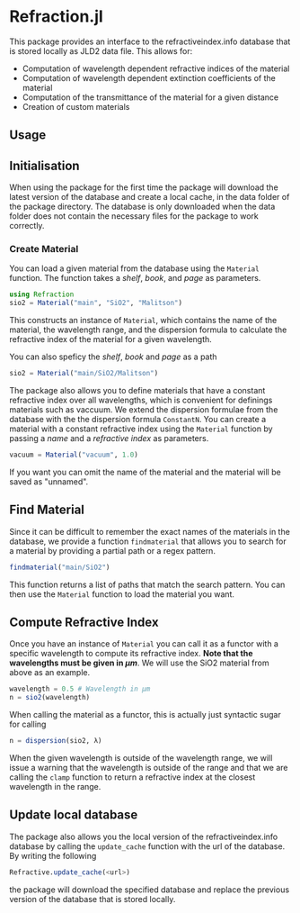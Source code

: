 # Refraction.jl

This package provides an interface to the refractiveindex.info
database that is stored locally as JLD2 data file. This allows for:

- Computation of wavelength dependent refractive indices of the material
- Computation of wavelength dependent extinction coefficients of the material
- Computation of the transmittance of the material for a given distance
- Creation of custom materials

## Usage

## Initialisation

When using the package for the first time the package will download the latest
version of the database and create a local cache, in the data folder of the
package directory. The database is only downloaded when the data folder
does not contain the necessary files for the package to work correctly.

### Create Material

You can load a given material from the database using the `Material` function.
The function takes a *shelf*, *book*, and *page* as parameters.
```julia
using Refraction
sio2 = Material("main", "SiO2", "Malitson")
```
This constructs an instance of `Material`, which contains the name of the
material, the wavelength range, and the dispersion formula to calculate
the refractive index of the material for a given wavelength.

You can also speficy the *shelf*, *book* and *page* as a path
```julia
sio2 = Material("main/SiO2/Malitson")
```
The package also allows you to define materials that have a constant
refractive index over all wavelengths, which is convenient for definings
materials such as vaccuum. We extend the dispersion formulae from the
database with the the dispersion formula `ConstantN`. You can create a
material with a constant refractive index using the `Material` function
by passing a *name* and a *refractive index* as parameters.
```julia
vacuum = Material("vacuum", 1.0)
```
If you want you can omit the name of the material and the material will
be saved as "unnamed".

## Find Material

Since it can be difficult to remember the exact names of the materials in
the database, we provide a function `findmaterial` that allows you to
search for a material by providing a partial path or a regex pattern.
```julia
findmaterial("main/SiO2")
```
This function returns a list of paths that match the search pattern. You can
then use the `Material` function to load the material you want.

## Compute Refractive Index

Once you have an instance of `Material` you can call it as a functor with
a specific wavelength to compute its refractive index. **Note that the
wavelengths must be given in $\mu m$**. We will use the SiO2 material from
above as an example.
```julia
wavelength = 0.5 # Wavelength in μm
n = sio2(wavelength)
```
When calling the material as a functor, this is actually just syntactic
sugar for calling
```julia
n = dispersion(sio2, λ)
```
When the given wavelength is outside of the wavelength range, we will issue
a warning that the wavelength is outside of the range and that we are calling
the `clamp` function to return a refractive index at the closest wavelength in
the range.

## Update local database
The package also allows you the local version of the refractiveindex.info
database by calling the `update_cache` function with the url of the database.
By writing the following
```julia
Refractive.update_cache(<url>)
```
the package will download the specified database and replace the previous
version of the database that is stored locally.
